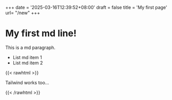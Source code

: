 +++
date = '2025-03-16T12:39:52+08:00'
draft = false
title = 'My first page'
url= "/new"
+++



# My first md line!

This is a md paragraph.

- List md item 1
- List md item 2

{{< rawhtml >}}
<div class="text-5xl p-10 m-10 text-purple-700 bg-yellow-100 border-4 rounded-3xl drop-shadow-2xl">

Tailwind works too...

</div>

{{< /rawhtml >}}
